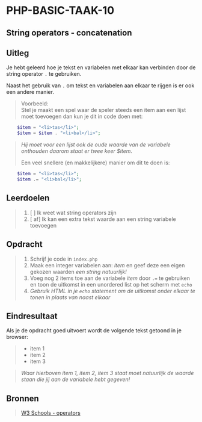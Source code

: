 # PHP-BASIC-TAAK-10
## String operators - concatenation
## Uitleg
Je hebt geleerd hoe je tekst en variabelen met elkaar kan verbinden door de string operator `.` te gebruiken.

Naast het gebruik van `.` om tekst en variabelen aan elkaar te rijgen is er ook een andere manier.

>Voorbeeld:  
Stel je maakt een spel waar de speler steeds een item aan een lijst moet toevoegen dan kun je dit in code doen met:
```php
    $item = "<li>tas</li>";
    $item = $item . "<li>bal</li>";
```
>_Hij moet voor een lijst ook de oude waarde van de variabele onthouden daarom staat er twee keer $item_.  
>
>Een veel snellere (en makkelijkere) manier om dit te doen is:
```php
    $item = "<li>tas</li>";
    $item .= "<li>bal</li>";
```
>
## Leerdoelen
>1. [ ] Ik weet wat string operators zijn
>2. [ af] Ik kan een extra tekst waarde aan een string variabele toevoegen

## Opdracht
>1. Schrijf je code in `index.php`
>2. Maak een integer variabelen aan: _item_ en geef deze een eigen gekozen waarden _een string natuurlijk!_
>3. Voeg nog 2 items toe aan de variabele _item_ door `.=` te gebruiken en toon de uitkomst in een unordered list op het scherm met `echo`
>4. _Gebruik HTML in je `echo` statement om de uitkomst onder elkaar te tonen in plaats van naast elkaar_

## Eindresultaat
Als je de opdracht goed uitvoert wordt de volgende tekst getoond in je browser: 
>* item 1
>* item 2
>* item 3

>_Waar hierboven item 1, item 2, item 3 staat moet natuurlijk de waarde staan die jij aan de variabele hebt gegeven!_

## Bronnen
>[W3 Schools - operators](https://www.w3schools.com/php/php_operators.asp)